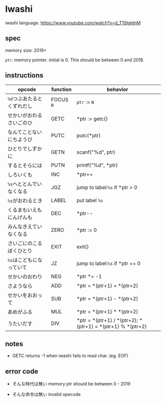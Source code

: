 # Iwashi

iwashi language.
https://www.youtube.com/watch?v=d_T1StgldnM

## spec
memory size: 2019+

`ptr`: memory pointer. initial is 0. This should be between 0 and 2018.

## instructions
| opcode | function | behavior |
|--------|----------|----------|
|`%d`つぶあたるとくずれだし| FOCUS `N` | `ptr` := `N` |
|せかいがおわるさいごのひ| GETC | *ptr := getc() |
|なんてことないにちようび| PUTC | putc(*ptr) |
|ひとりでしずかに| GETN | scanf("%d", ptr) |
|するとそらには| PUTN | printf("%d", *ptr) |
|しろいくも| INC | *ptr++ |
|`%s`へととんでいなくなる| JGZ | jump to label:`%s` if *ptr > 0 |
|`%s`がおわるとき| LABEL | put label `%s` |
|くるまもいえもにんげんも| DEC | *ptr-- |
|みんなきえていなくなる| ZERO | *ptr := 0 |
|さいごにのこるぼくひとり| EXIT | exit() |
|`%s`はこどもになっていて| JZ | jump to label:`%s` if *ptr == 0|
|せかいのおわり| NEG | *ptr *= -1 |
|さようなら| ADD | *ptr = *(ptr+1) + *(ptr+2) |
|せかいをおおって| SUB | *ptr = *(ptr+1) - *(ptr+2) |
|あめがふる| MUL |*ptr = *(ptr+1) * *(ptr+2) |
|うたいだす| DIV |*ptr = *(ptr+1) / *(ptr+2); *(ptr+1) = *(ptr+1) % *(ptr+2) |

## notes
- GETC returns -1 when iwashi fails to read char. (eg. EOF)

## error code
- そんな時代は無い
    memory ptr should be between 0 - 2019

- そんな命令は無い
    invalid opecode
